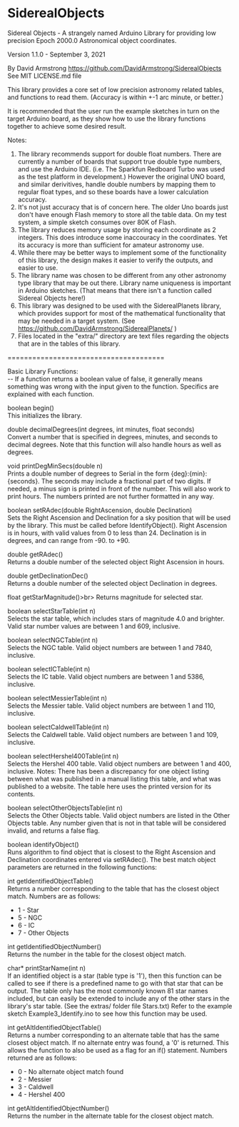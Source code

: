 # SiderealObjects


Sidereal Objects - A strangely named Arduino Library for providing low precision Epoch 2000.0 Astronomical object coordinates.

  Version 1.1.0 - September 3, 2021

  By David Armstrong
  https://github.com/DavidArmstrong/SiderealObjects
  See MIT LICENSE.md file


This library provides a core set of low precision astronomy related tables, and functions to read them. (Accuracy is within +-1 arc minute, or better.)

It is recommended that the user run the example sketches in turn on the target Arduino board, as they show how to use the library functions together to achieve some desired result.

Notes:
  1) The library recommends support for double float numbers.  There are currently a number of boards that support true double type numbers, and use the Arduino IDE.  (i.e. The Sparkfun Redboard Turbo was used as the test platform in development.)  However the original UNO board, and similar derivitives, handle double numbers by mapping them to regular float types, and so these boards have a lower calculation accuracy.
  2) It's not just accuracy that is of concern here. The older Uno boards just don't have enough Flash memory to store all the table data.  On my test system, a simple sketch consumes over 80K of Flash.
  3) The library reduces memory usage by storing each coordinate as 2 integers.  This does introduce some inaccouracy in the coordinates.  Yet its accuracy is more than sufficient for amateur astronomy use.
  4) While there may be better ways to implement some of the functionality of this library, the design makes it easier to verify the outputs, and easier to use.
  5) The library name was chosen to be different from any other astronomy type library that may be out there.  Library name uniqueness is important in Arduino sketches.  (That means that there isn't a function called Sidereal Objects here!)
  6) This library was designed to be used with the SiderealPlanets library, which provides support for most of the mathematical functionality that may be needed in a target system.  (See https://github.com/DavidArmstrong/SiderealPlanets/ )
  7) Files located in the "extra/" directory are text files regarding the objects that are in the tables of this library.

======================================

Basic Library Functions:<br>
-- If a function returns a boolean value of false, it generally means something was wrong with the input given to the function.  Specifics are explained with each function.

boolean begin()<br>
  This initializes the library.

double decimalDegrees(int degrees, int minutes, float seconds)<br>
  Convert a number that is specified in degrees, minutes, and seconds to decimal degrees.  Note that this function will also handle hours as well as degrees.

void printDegMinSecs(double n)<br>
  Prints a double number of degrees to Serial in the form {deg}:{min}:{seconds}. The seconds may include a fractional part of two digits. If needed, a minus sign is printed in front of the number.  This will also work to print hours.  The numbers printed are not further formatted in any way.

boolean setRAdec(double RightAscension, double Declination)<br>
  Sets the Right Ascension and Declination for a sky position that will be used by the library.  This must be called before IdentifyObject(). Right Ascension is in hours, with valid values from 0 to less than 24.  Declination is in degrees, and can range from -90. to +90.
  
double getRAdec()<br>
  Returns a double number of the selected object Right Ascension in hours.

double getDeclinationDec()<br>
  Returns a double number of the selected object Declination in degrees.

float getStarMagnitude()>br>
  Returns magnitude for selected star.

boolean selectStarTable(int n)<br>
  Selects the star table, which includes stars of magnitude 4.0 and brighter.  Valid star number values are between 1 and 609, inclusive.

boolean selectNGCTable(int n)<br>
  Selects the NGC table.  Valid object numbers are between 1 and 7840, inclusive.

boolean selectICTable(int n)<br>
  Selects the IC table.  Valid object numbers are between 1 and 5386, inclusive.

boolean selectMessierTable(int n)<br>
  Selects the Messier table.  Valid object numbers are between 1 and 110, inclusive.

boolean selectCaldwellTable(int n)<br>
  Selects the Caldwell table.  Valid object numbers are between 1 and 109, inclusive.

boolean selectHershel400Table(int n)<br>
  Selects the Hershel 400 table.  Valid object numbers are between 1 and 400, inclusive. Notes: There has been a discrepancy for one object listing between what was published in a manual listing this table, and what was published to a website.  The table here uses the printed version for its contents.

boolean selectOtherObjectsTable(int n)<br>
  Selects the Other Objects table.  Valid object numbers are listed in the Other Objects table.  Any number given that is not in that table will be considered invalid, and returns a false flag.

boolean identifyObject()<br>
  Runs algorithm to find object that is closest to the Right Ascension and Declination coordinates entered via setRAdec().  The best match object parameters are returned in the following functions:
  
int getIdentifiedObjectTable()<br>
  Returns a number corresponding to the table that has the closest object match.  Numbers are as follows:
  
  * 1 - Star
  * 5 - NGC
  * 6 - IC
  * 7 - Other Objects

int getIdentifiedObjectNumber()<br>
  Returns the number in the table for the closest object match.

char\* printStarName(int n)<br>
  If an identified object is a star (table type is '1'), then this function can be called to see if there is a predefined name to go with that star that can be output.  The table only has the most commonly known 81 star names included, but can easily be extended to include any of the other stars in the library's star table.  (See the extras/ folder file Stars.txt)  Refer to the example sketch Example3_Identify.ino to see how this function may be used.

int getAltIdentifiedObjectTable()<br>
  Returns a number corresponding to an alternate table that has the same closest object match.  If no alternate entry was found, a '0' is returned.  This allows the function to also be used as a flag for an if() statement.  Numbers returned are as follows:
  
  * 0 - No alternate object match found
  * 2 - Messier
  * 3 - Caldwell
  * 4 - Hershel 400

int getAltIdentifiedObjectNumber()<br>
  Returns the number in the alternate table for the closest object match.
